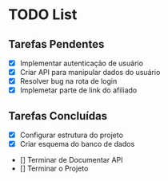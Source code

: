 # TODO List

## Tarefas Pendentes

- [X] Implementar autenticação de usuário
- [X] Criar API para manipular dados do usuário
- [X] Resolver bug na rota de login
- [x] Implemetar parte de link do afiliado

## Tarefas Concluídas

- [x] Configurar estrutura do projeto
- [x] Criar esquema do banco de dados
- [] Terminar de Documentar API
- [] Terminar o Projeto
